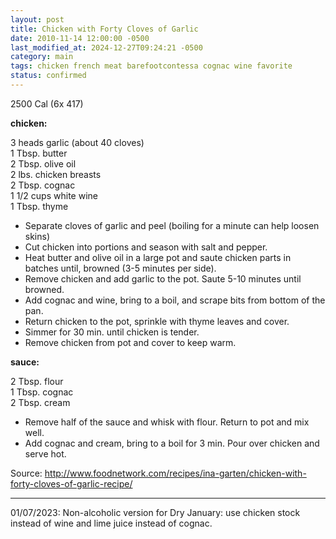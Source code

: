```yaml
---
layout: post
title: Chicken with Forty Cloves of Garlic
date: 2010-11-14 12:00:00 -0500
last_modified_at: 2024-12-27T09:24:21 -0500
category: main
tags: chicken french meat barefootcontessa cognac wine favorite
status: confirmed
---
```

2500 Cal (6x 417)
  
**chicken:**

3 heads garlic (about 40 cloves)  
1 Tbsp. butter  
2 Tbsp. olive oil  
2 lbs. chicken breasts  
2 Tbsp. cognac  
1 1/2 cups white wine  
1 Tbsp. thyme  

* Separate cloves of garlic and peel (boiling for a minute can help loosen skins)
* Cut chicken into portions and season with salt and pepper.
* Heat butter and olive oil in a large pot and saute chicken parts in batches until,
  browned (3-5 minutes per side).
* Remove chicken and add garlic to the pot. Saute 5-10 minutes until browned.
* Add cognac and wine, bring to a boil, and scrape bits from bottom of the pan.
* Return chicken to the pot, sprinkle with thyme leaves and cover.
* Simmer for 30 min. until chicken is tender.
* Remove chicken from pot and cover to keep warm.

**sauce:**

2 Tbsp. flour  
1 Tbsp. cognac  
2 Tbsp. cream  

* Remove half of the sauce and whisk with flour. Return to pot and mix well.
* Add cognac and cream, bring to a boil for 3 min. Pour over chicken and serve hot.

Source: <http://www.foodnetwork.com/recipes/ina-garten/chicken-with-forty-cloves-of-garlic-recipe/>

---

01/07/2023: Non-alcoholic version for Dry January: use chicken stock instead of wine
and lime juice instead of cognac.
